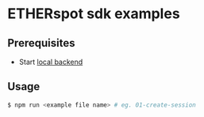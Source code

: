 # ETHERspot sdk examples

## Prerequisites

* Start [local backend](https://github.com/etherspot/etherspot-backend-monorepo) 

## Usage

```bash
$ npm run <example file name> # eg. 01-create-session
```
